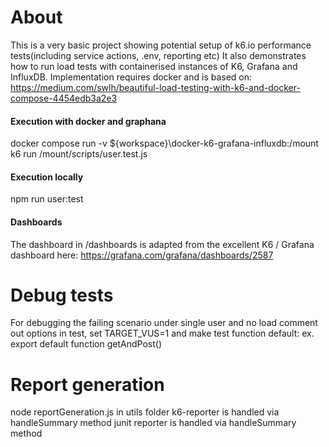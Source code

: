# About
This is a very basic project showing potential setup of k6.io performance tests(including service actions, .env, reporting etc) 
It also demonstrates how to run load tests with containerised instances of K6, Grafana and InfluxDB.
Implementation requires docker and is based on:
https://medium.com/swlh/beautiful-load-testing-with-k6-and-docker-compose-4454edb3a2e3

#### Execution with docker and graphana
docker compose run -v ${workspace}\docker-k6-grafana-influxdb:/mount k6 run /mount/scripts/user.test.js

#### Execution locally
npm run user:test

#### Dashboards
The dashboard in /dashboards is adapted from the excellent K6 / Grafana dashboard here:
https://grafana.com/grafana/dashboards/2587

# Debug tests
For debugging the failing scenario under single user and no load comment out options in test, set TARGET_VUS=1 and make test function default:
ex. export default function getAndPost()

# Report generation
node reportGeneration.js in utils folder
k6-reporter is handled via handleSummary method
junit reporter is handled via handleSummary method


